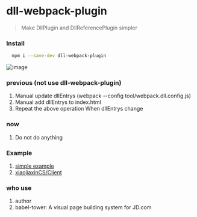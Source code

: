 # dll-webpack-plugin

> Make DllPlugin and DllReferencePlugin simpler

### Install
```bash
  npm i --save-dev dll-webpack-plugin
```

![image](https://pic1.zhimg.com/80/v2-06595aa3fc014f3e851aef39f22bfd89_hd.png)

### previous (not use dll-webpack-plugin)
1. Manual update dllEntrys (webpack --config tool/webpack.dll.config.js)
2. Manual add dllEntrys to index.html
3. Repeat the above operation When dllEntrys change

### now
1. Do not do anything

### Example 
1. [simple example](https://github.com/xiaoxiaojx/TestProject/tree/master/dll-webpack-plugin-example)
2. [xiaojiaxinCS/Client](https://github.com/xiaoxiaojx/xiaojiaxinCS/tree/master/Client)

### who use
1. author
2. babel-tower: A visual page building system for JD.com